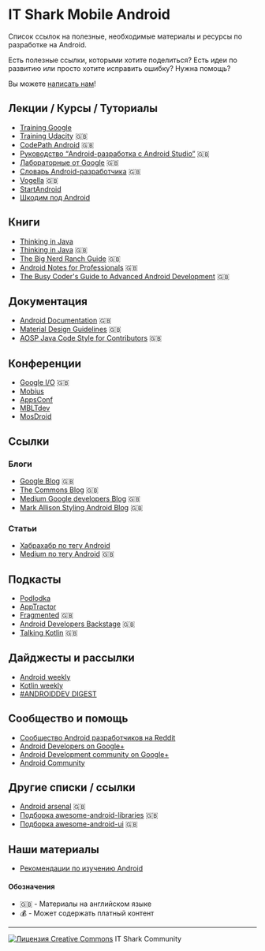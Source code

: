 # IT Shark Mobile Android

Список ссылок на полезные, необходимые материалы и ресурсы по разработке на Android.

Есть полезные ссылки, которыми хотите поделиться? Есть идеи по развитию или просто хотите исправить ошибку? Нужна помощь?

Вы можете [написать нам](https://github.com/it-shark-pro/mobile-android/issues/new)!

## Лекции / Курсы / Туториалы 
- [Training Google](https://developer.android.com/guide/index.html)
- [Training Udacity](https://www.udacity.com/google) :uk:
- [CodePath Android](https://guides.codepath.com/android) :uk:
- [Руководство “Android-разработка с Android Studio”](http://www.vogella.com/tutorials/Android/article.html) :uk:
- [Лабораторные от Google](https://codelabs.developers.google.com/?cat=Android) :uk:
- [Словарь Android-разработчика](https://developers.google.com/android/for-all/vocab-words/) :uk:
- [Vogella](http://www.vogella.com/tutorials/android.html) :uk:
- [StartAndroid](http://startandroid.ru/ru/)
- [Шкодим под Android](http://developer.alexanderklimov.ru/android/)

## Книги
- [Thinking in Java](https://www.ozon.ru/context/detail/id/142431463/?gclid=CjwKCAiA_ojVBRAlEiwAOLRxI-lDZlI8rydYRjmQR6zEDhGsE8LNtGKulfBObTht5od17DR8S09UkBoCqhMQAvD_BwE)
- [Thinking in Java](https://www.amazon.com/Thinking-Java-4th-Bruce-Eckel/dp/0131872486) :uk:
- [The Big Nerd Ranch Guide](http://ptgmedia.pearsoncmg.com/images/9780321804334/samplepages/0321804333.pdf) :uk:
- [Android Notes for Professionals](http://books.goalkicker.com/AndroidBook/) :uk:
- [The Busy Coder's Guide to Advanced Android Development](https://commonsware.com/AdvAndroid/AdvAndroid-1_9_2-CC.pdf) :uk:

## Документация
- [Android Documentation](https://developer.android.com/index.html) :uk:
- [Material Design Guidelines](https://material.io/guidelines/) :uk:
- [AOSP Java Code Style for Contributors](https://source.android.com/setup/code-style) :uk:

## Конференции
- [Google I/O](https://events.google.com/io/) :uk:
- [Mobius](https://www.youtube.com/channel/UCG70q1HRspLdd93HW94WS-A)
- [AppsConf](http://appsconf.ru/)
- [MBLTdev](https://mbltdev.ru/ru)
- [MosDroid](https://www.meetup.com/ru-RU/mosdroid/?chapter_analytics_code=UA-33114605-2)

## Ссылки
### Блоги
- [Google Blog](https://android-developers.googleblog.com/) :uk:
- [The Commons Blog](https://commonsware.com/blog/) :uk:
- [Medium Google developers Blog](https://medium.com/google-developers) :uk:
- [Mark Allison Styling Android Blog](https://blog.stylingandroid.com/) :uk:

### Статьи
- [Хабрахабр по тегу Android](https://habrahabr.ru/hub/android_dev/)
- [Medium по тегу Android](https://medium.com/tag/android) :uk:

## Подкасты
- [Podlodka](https://soundcloud.com/podlodka)
- [AppTractor](https://soundcloud.com/leonid-bogolubov)
- [Fragmented](https://soundcloud.com/fragmentedcast) :uk:
- [Android Developers Backstage](http://androidbackstage.blogspot.com.by/) :uk:
- [Talking Kotlin](http://talkingkotlin.com/) :uk:

## Дайджесты и рассылки
- [Android weekly](http://androidweekly.net/)
- [Kotlin weekly](http://www.kotlinweekly.net/)
- [#ANDROIDDEV DIGEST](https://www.androiddevdigest.com/)

## Сообщество и помощь
- [Сообщество Android разработчиков на Reddit](https://www.reddit.com/r/androiddev/)
- [Android Developers on Google+](https://plus.google.com/+AndroidDevelopers)
- [Android Development community on Google+](https://plus.google.com/communities/105153134372062985968)
- [Android Community](https://androidcommunity.com/)

## Другие списки / ссылки
- [Android arsenal](https://android-arsenal.com/) :uk:
- [Подборка awesome-android-libraries](https://github.com/wasabeef/awesome-android-libraries) :uk:
- [Подборка awesome-android-ui](https://github.com/wasabeef/awesome-android-ui) :uk:

## Наши материалы
- [Рекомендации по изучению Android](/learning-path.md)

#### Обозначения
- :uk: - Материалы на английском языке
- :moneybag: - Может содержать платный контент

---
[![Лицензия Creative Commons](https://i.creativecommons.org/l/by/4.0/80x15.png)](http://creativecommons.org/licenses/by/4.0/) IT Shark Community
